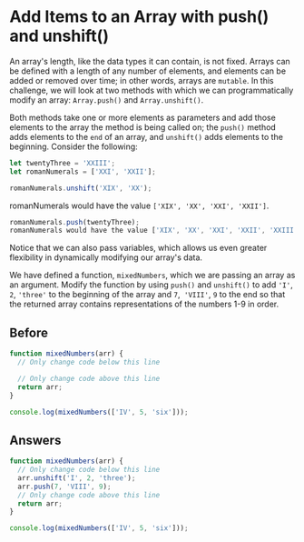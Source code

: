 # Add Items to an Array with push() and unshift()
An array's length, like the data types it can contain, is not fixed. Arrays can be defined with a length of any number of elements, 
and elements can be added or removed over time; in other words, arrays are `mutable`. 
In this challenge, we will look at two methods with which we can programmatically modify an array: `Array.push()` and `Array.unshift()`.

Both methods take one or more elements as parameters and add those elements to the array the method is being called on; 
the `push()` method adds elements to the `end` of an array, and `unshift()` adds elements to the beginning. Consider the following:
```javascript
let twentyThree = 'XXIII';
let romanNumerals = ['XXI', 'XXII'];

romanNumerals.unshift('XIX', 'XX');
```
romanNumerals would have the value `['XIX', 'XX', 'XXI', 'XXII']`.
```javascript
romanNumerals.push(twentyThree);
romanNumerals would have the value ['XIX', 'XX', 'XXI', 'XXII', 'XXIII'].
```
Notice that we can also pass variables, which allows us even greater flexibility in dynamically modifying our array's data.

We have defined a function, `mixedNumbers`, which we are passing an array as an argument. 
Modify the function by using `push()` and `unshift()` to add `'I'`, `2`, `'three'` to the beginning of the array 
and `7`,` 'VIII'`, `9` to the end so that the returned array contains representations of the numbers 1-9 in order.

## Before
```javascript
function mixedNumbers(arr) {
  // Only change code below this line

  // Only change code above this line
  return arr;
}

console.log(mixedNumbers(['IV', 5, 'six']));
```
## Answers
```javascript
function mixedNumbers(arr) {
  // Only change code below this line
  arr.unshift('I', 2, 'three');
  arr.push(7, 'VIII', 9);
  // Only change code above this line
  return arr;
}

console.log(mixedNumbers(['IV', 5, 'six']));
```
